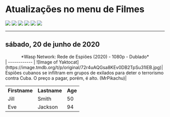 <!--Copias não serão toleradas-->
# Atualizações no menu de Filmes
[![](https://tinyurl.com/ybcutyjq)](http://bit.ly/zipikachu) [![](https://tinyurl.com/ydcxhx7f)](http://bit.ly/repokachu) [![](https://tinyurl.com/ybaflaxt)](https://vkodi.net/repo/) [![](https://tinyurl.com/ybja3588)](https://tinyurl.com/grupopikachu) [![](https://tinyurl.com/y83so6xr)](https://t.me/addonpikachu)  [![](https://tinyurl.com/yckqgysp)](https://linktr.ee/addonpikachu)
____
## sábado, 20 de junho de 2020
<center> *Wasp Network: Rede de Espiões (2020) - 1080p - Dublado* </center>|
------------ |
![Image of Yaktocat](https://image.tmdb.org/t/p/original/72r4uAQGsa8KEv0DB2TpSu31lEB.jpg)|
Espiões cubanos se infiltram em grupos de exilados para deter o terrorismo contra Cuba. O preço a pagar, porém, é alto. (MrPikachu)|
<table style="width:100%">
  <tr>
    <th>Firstname</th>
    <th>Lastname</th>
    <th>Age</th>
  </tr>
  <tr>
    <td>Jill</td>
    <td>Smith</td>
    <td>50</td>
  </tr>
  <tr>
    <td>Eve</td>
    <td>Jackson</td>
    <td>94</td>
  </tr>
</table>
